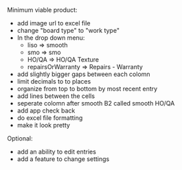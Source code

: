 Minimum viable product:
- add image url to excel file
- change "board type" to "work type"
- In the drop down menu:
  - liso => smooth
  - smo => smo
  - HO/QA => HO/QA Texture
  - repairsOrWarranty => Repairs - Warranty
- add slightly bigger gaps between each colomn
- limit decimals to to places
- organize from top to bottom by most recent entry
- add lines between the cells
- seperate colomn after smooth B2 called smooth HO/QA
- add app check back
- do excel file formatting
- make it look pretty

Optional:
- add an ability to edit entries
- add a feature to change settings
